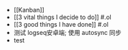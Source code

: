 - [[Kanban]]
- [[3 vital things I decide to do]] #.ol
- [[3 good things I have done]] #.ol
- 测试 logseq安卓端; 使用 autosync 同步
- test